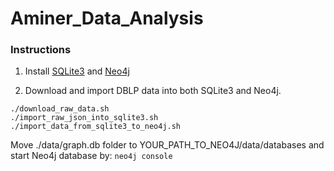 # Aminer_Data_Analysis

### Instructions

1. Install <a href="http://sqlite.org/">SQLite3</a> and <a href="https://neo4j.com/">Neo4j</a>

2. Download and import DBLP data into both SQLite3 and Neo4j.
```
./download_raw_data.sh
./import_raw_json_into_sqlite3.sh
./import_data_from_sqlite3_to_neo4j.sh
```

Move ./data/graph.db folder to YOUR_PATH_TO_NEO4J/data/databases and start Neo4j database by: `neo4j console`